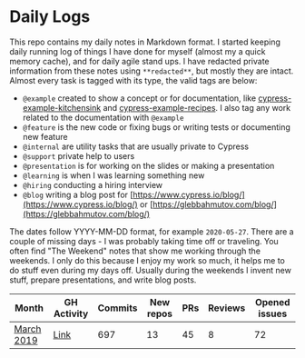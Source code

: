 # Daily Logs

This repo contains my daily notes in Markdown format. I started keeping daily running log of things I have done for myself (almost my a quick memory cache), and for daily agile stand ups. I have redacted private information from these notes using `**redacted**`, but mostly they are intact. Almost every task is tagged with its type, the valid tags are below:
- `@example` created to show a concept or for documentation, like [cypress-example-kitchensink](https://github.com/cypress-io/cypress-example-kitchensink) and [cypress-example-recipes](https://github.com/cypress-io/cypress-example-recipes). I also tag any work related to the documentation with `@example`
- `@feature` is the new code or fixing bugs or writing tests or documenting new feature
- `@internal` are utility tasks that are usually private to Cypress
- `@support` private help to users
- `@presentation` is for working on the slides or making a presentation
- `@learning` is when I was learning something new
- `@hiring` conducting a hiring interview
- `@blog` writing a blog post for [https://www.cypress.io/blog/](https://www.cypress.io/blog/) or [https://glebbahmutov.com/blog/](https://glebbahmutov.com/blog/)

The dates follow YYYY-MM-DD format, for example `2020-05-27`. There are a couple of missing days - I was probably taking time off or traveling. You often find "The Weekend" notes that show me working through the weekends. I only do this because I enjoy my work so much, it helps me to do stuff even during my days off. Usually during the weekends I invent new stuff, prepare presentations, and write blog posts.

Month | GH Activity | Commits | New repos | PRs | Reviews | Opened issues
--- | --- | --- | --- | --- | --- | ---
[March 2019](./2019/03-March-2019.md) | [Link](https://github.com/bahmutov?tab=overview&from=2019-03-01&to=2019-03-31) | 697 | 13 | 45 | 8 | 72
